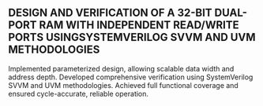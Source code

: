 ## DESIGN AND VERIFICATION OF A 32-BIT DUAL-PORT RAM WITH INDEPENDENT READ/WRITE PORTS USINGSYSTEMVERILOG SVVM AND UVM METHODOLOGIES
 Implemented parameterized design, allowing scalable data width and address depth.
 Developed comprehensive verification using SystemVerilog SVVM and UVM methodologies.
 Achieved full functional coverage and ensured cycle-accurate, reliable operation.
